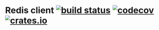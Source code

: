 # Redis client [![build status](https://github.com/ntex-rs/ntex-redis/workflows/CI%20%28Linux%29/badge.svg?branch=master&event=push)](https://github.com/ntex-rs/ntex-redis/actions?query=workflow%3A"CI+(Linux)") [![codecov](https://codecov.io/gh/ntex-rs/ntex-redis/branch/master/graph/badge.svg)](https://codecov.io/gh/ntex-rs/ntex-redis) [![crates.io](https://meritbadge.herokuapp.com/ntex-redis)](https://crates.io/crates/ntex-redis)
